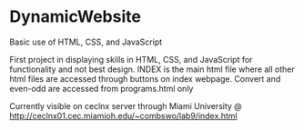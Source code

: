 # DynamicWebsite
Basic use of HTML, CSS, and JavaScript

First project in displaying skills in HTML, CSS, and JavaScript for functionality and not best design. INDEX is the main html file where all other html files are accessed through buttons on index webpage. Convert and even-odd are accessed from programs.html only

Currently visible on ceclnx server through Miami University @ http://ceclnx01.cec.miamioh.edu/~combswo/lab9/index.html
